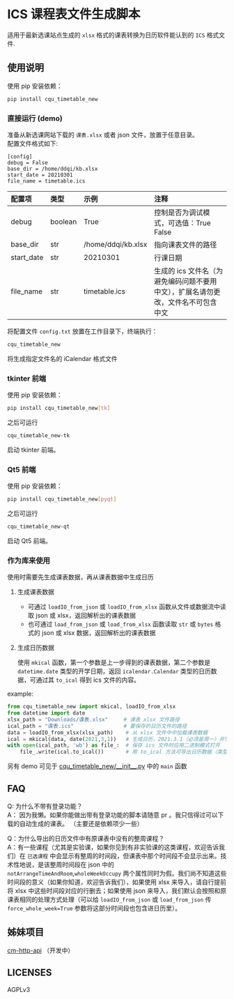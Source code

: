 # ICS 课程表文件生成脚本
适用于最新选课站点生成的 `xlsx` 格式的课表转换为日历软件能认到的 `ICS` 格式文件.
## 使用说明
使用 pip 安装依赖：
```bash
pip install cqu_timetable_new
```

### 直接运行 (demo)
准备从新选课网站下载的 `课表.xlsx` 或者 json 文件，放置于任意目录。</br>
配置文件格式如下:
```editorconfig
[config]
debug = False
base_dir = /home/ddqi/kb.xlsx
start_date = 20210301
file_name = timetable.ics
```

|配置项|类型|示例|注释|
|:-|:--|:--|:--|
|debug|boolean|True|控制是否为调试模式，可选值：True False|
|base_dir|str|/home/ddqi/kb.xlsx|指向课表文件的路径|
|start_date|str|20210301|行课日期|
|file_name|str|timetable.ics|生成的 ics 文件名（为避免编码问题不要用中文），扩展名请勿更改，文件名不可包含中文|

将配置文件 `config.txt` 放置在工作目录下，终端执行：
```bash
cqu_timetable_new
```
将生成指定文件名的 iCalendar 格式文件

### tkinter 前端

使用 pip 安装依赖：
```bash
pip install cqu_timetable_new[tk]
```
之后可运行
```bash
cqu_timetable_new-tk
```
启动 tkinter 前端。

###  Qt5 前端

使用 pip 安装依赖：
```bash
pip install cqu_timetable_new[pyqt]
```
之后可运行
```bash
cqu_timetable_new-qt
```
启动 Qt5 前端。

### 作为库来使用

使用时需要先生成课表数据，再从课表数据中生成日历

1. 生成课表数据
    - 可通过 `loadIO_from_json` 或 `loadIO_from_xlsx` 函数从文件或数据流中读取 json 或 xlsx，返回解析出的课表数据
    - 也可通过 `load_from_json` 或 `load_from_xlsx` 函数读取 `str` 或 `bytes` 格式的 json 或 xlsx 数据，返回解析出的课表数据
2. 生成日历数据

    使用 `mkical` 函数，第一个参数是上一步得到的课表数据，第二个参数是 `datetime.date` 类型的开学日期，返回 `icalendar.Calendar` 类型的日历数据，可通过其 `to_ical` 得到 ics 文件的内容。

example:
```python
from cqu_timetable_new import mkical, loadIO_from_xlsx
from datetime import date
xlsx_path = "Downloads/课表.xlsx"     # 课表 xlsx 文件路径
ical_path = "课表.ics"                # 要保存的日历文件的路径
data = loadIO_from_xlsx(xlsx_path)    # 从 xlsx 文件中中加载课表数据
ical = mkical(data, date(2021,3,1))   # 生成日历，2021.3.1（必须是周一）开学
with open(ical_path, 'wb') as file_:  # 保存 ics 文件时应用二进制模式打开
    file_.write(ical.to_ical())       # 用 to_ical 方法可导出日历数据（类型为 bytes）
```

另有 demo 可见于 [cqu\_timetable\_new/\_\_init\_\_.py](cqu_timetable_new/__init__.py) 中的 `main` 函数

## FAQ
Q: 为什么不带有登录功能？</br>
A： 因为我懒。如果你能做出带有登录功能的脚本请随意 pr 。我只信得过可以下载的自动生成的课表。
（主要还是依赖项少一些）

Q：为什么导出的日历文件中有原课表中没有的整周课程？<br/>
A：有一些课程（尤其是实验课，如果你见到有非实验课的这类课程，欢迎告诉我们）在 `已选课程` 中会显示有整周的时间段，但课表中那个时间段不会显示出来。技术性地说，是该整周时间段在 json 中的 `notArrangeTimeAndRoom`,`wholeWeekOccupy` 两个属性同时为假。我们尚不知道这些时间段的意义（如果你知道，欢迎告诉我们），如果使用 xlsx 来导入，请自行提前将 xlsx 中这些时间段对应的行删去；如果使用 json 来导入，我们默认会按照和原课表相同的处理方式处理（可以给 `loadIO_from_json` 或 `load_from_json` 传 `force_whole_week=True` 参数将这部分时间段也包含进日历里）。
## 姊妹项目
[cm-http-api](https://github.com/weearc/cm-http-api) （开发中）
## LICENSES
AGPLv3
